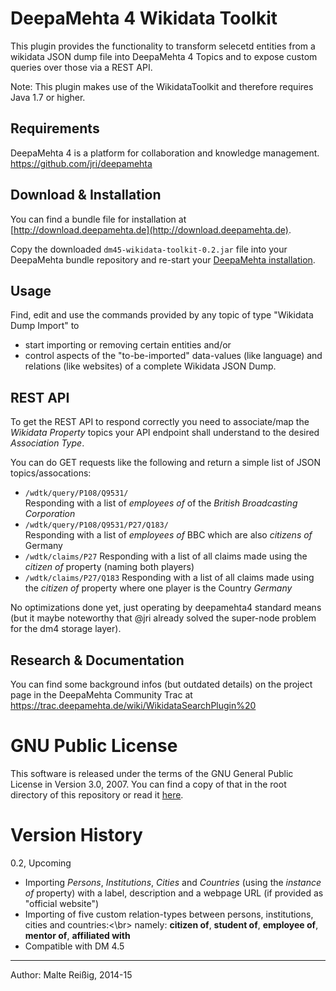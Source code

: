 
# DeepaMehta 4 Wikidata Toolkit

This plugin provides the functionality to transform selecetd entities from a wikidata JSON dump file into DeepaMehta 4 Topics and to expose custom queries over those via a REST API.

Note: This plugin makes use of the WikidataToolkit and therefore requires Java 1.7 or higher.

## Requirements

DeepaMehta 4 is a platform for collaboration and knowledge management.
https://github.com/jri/deepamehta

## Download & Installation

You can find a bundle file for installation at [http://download.deepamehta.de](http://download.deepamehta.de).

Copy the downloaded `dm45-wikidata-toolkit-0.2.jar` file into your DeepaMehta bundle repository and re-start your [DeepaMehta installation](https://github.com/jri/deepamehta#requirements).

## Usage

Find, edit and use the commands provided by any topic of type "Wikidata Dump Import" to
* start importing or removing certain entities and/or
* control aspects of the "to-be-imported" data-values (like language) and relations (like websites)
of a complete Wikidata JSON Dump.

## REST API

To get the REST API to respond correctly you need to associate/map the _Wikidata Property_ topics your API endpoint shall understand to the desired _Association Type_.

You can do GET requests like the following and return a simple list of JSON topics/assocations:

- `/wdtk/query/P108/Q9531/` <br/>
   Responding with a list of _employees of_ of the _British Broadcasting Corporation_
- `/wdtk/query/P108/Q9531/P27/Q183/`<br/>
   Responding with a list of _employees of_ BBC which are also _citizens of_ Germany
- `/wdtk/claims/P27`
   Responding with a list of all claims made using the _citizen of_ property (naming both players)
- `/wdtk/claims/P27/Q183`
   Responding with a list of all claims made using the _citizen of_ property where one player is the Country _Germany_

No optimizations done yet, just operating by deepamehta4 standard means (but it maybe noteworthy that @jri already solved the super-node problem for the dm4 storage layer).

## Research & Documentation

You can find some background infos (but outdated details) on the project page in the DeepaMehta Community Trac at https://trac.deepamehta.de/wiki/WikidataSearchPlugin%20

# GNU Public License

This software is released under the terms of the GNU General Public License in Version 3.0, 2007. You can find a copy of that in the root directory of this repository or read it [here](http://www.gnu.org/licenses/gpl).

# Version History

0.2, Upcoming
- Importing _Persons_, _Institutions_, _Cities_ and _Countries_ (using the _instance of_ property)
  with a label, description and a webpage URL (if provided as "official website")
- Importing of five custom relation-types between persons, institutions, cities and countries:<\br>
  namely: **citizen of**, **student of**, **employee of**, **mentor of**, **affiliated with**
- Compatible with DM 4.5

-----------------------------
Author: Malte Reißig, 2014-15

